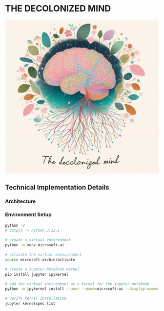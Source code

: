 # THE DECOLONIZED MIND

![The_Decolonized_Mind](images/decolonized_mind.png)

## Technical Implementation Details

### Architecture


### Environment Setup

```bash
python -V
# Output -> Python 3.12.1
```

```bash
# create a virtual environment 
python -m venv microsoft-ai
```

```bash
# activate the virtual enivironment
source microsoft-ai/bin/activate
```

```bash
# create a Jupyter Notebook kernel
pip install jupyter ipykernel
```

```bash
# add the virtual environment as a kernel for the jupyter notebook
python -m ipykernel install --user --name=microsoft-ai --display-name="Py3.12-microsoft-ai"
```

```bash
# verify kernel installation
jupyter kernelspec list
```
